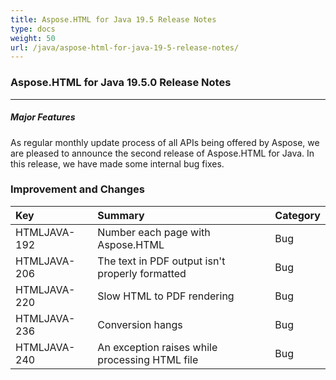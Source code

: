 ```yaml
---
title: Aspose.HTML for Java 19.5 Release Notes
type: docs
weight: 50
url: /java/aspose-html-for-java-19-5-release-notes/
---
```


### **Aspose.HTML for Java 19.5.0 Release Notes**
-----
##### **Major Features**
As regular monthly update process of all APIs being offered by Aspose, we are pleased to announce the second release of Aspose.HTML for Java. In this release, we have made some internal bug fixes.
### **Improvement and Changes**

|**Key**|**Summary**|**Category**|
| :- | :- | :- |
|HTMLJAVA-192|Number each page with Aspose.HTML|Bug|
|HTMLJAVA-206|The text in PDF output isn't properly formatted|Bug|
|HTMLJAVA-220|Slow HTML to PDF rendering|Bug|
|HTMLJAVA-236|Conversion hangs|Bug|
|HTMLJAVA-240|An exception raises while processing HTML file|Bug|

